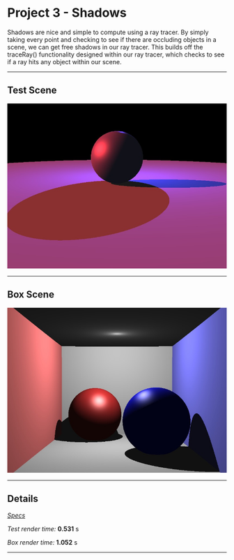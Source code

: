 Project 3 - Shadows
===================

Shadows are nice and simple to compute using a ray tracer. By simply taking every point and checking to see if there are occluding objects in a scene, we can get free shadows in our ray tracer. This builds off the traceRay() functionality designed within our ray tracer, which checks to see if a ray hits any object within our scene.


- - -


Test Scene
----------

![](images/prj3/test.jpg)

- - -

Box Scene
---------

![](images/prj3/box.jpg)

- - -

Details
-------

[*Specs*](specs.html)

*Test render time:* **0.531** s

*Box render time:* **1.052** s

- - -
